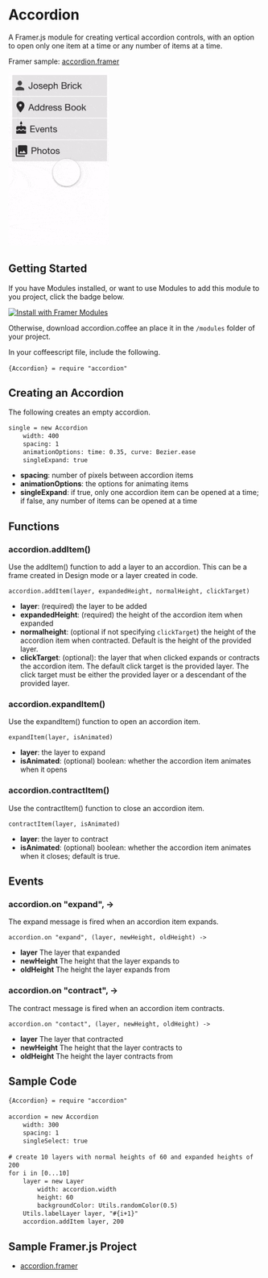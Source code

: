 # Accordion
A Framer.js module for creating vertical accordion controls, with an option to open only one item at a time or any number of items at a time.

Framer sample: [accordion.framer](https://framer.cloud/tIdTw)

<img src="/readme_images/accordion_example.gif" width="200">

## Getting Started

If you have Modules installed, or want to use Modules to add this module to you project, click the badge below.

<a href='https://open.framermodules.com/Accordion'>
    <img alt='Install with Framer Modules'
    src='https://www.framermodules.com/assets/badge@2x.png' width='160' height='40' />
</a>


Otherwise, download accordion.coffee an place it in the `/modules` folder of your project.

In your coffeescript file, include the following.

`{Accordion} = require "accordion"`

## Creating an Accordion
The following creates an empty accordion.
```
single = new Accordion
	width: 400
	spacing: 1
	animationOptions: time: 0.35, curve: Bezier.ease
	singleExpand: true
```
* **spacing**: number of pixels between accordion items
* **animationOptions**: the options for animating items
* **singleExpand**: if true, only one accordion item can be opened at a time; if false, any number of items can be opened at a time
## Functions
### accordion.addItem()
Use the addItem() function to add a layer to an accordion. This can be a frame created in Design mode or a layer created in code. 
```
accordion.addItem(layer, expandedHeight, normalHeight, clickTarget)
```
* **layer**: (required) the layer to be added
* **expandedHeight**: (required) the height of the accordion item when expanded
* **normalheight**: (optional if not specifying `clickTarget`) the height of the accordion item when contracted. Default is the height of the provided layer.
* **clickTarget**: (optional): the layer that when clicked expands or contracts the accordion item. The default click target is the provided layer. The click target must be either the provided layer or a descendant of the provided layer.
### accordion.expandItem()
Use the expandItem() function to open an accordion item.
```
expandItem(layer, isAnimated)
```
* **layer**: the layer to expand
* **isAnimated**: (optional) boolean: whether the accordion item animates when it opens

### accordion.contractItem()
Use the contractItem() function to close an accordion item.
```
contractItem(layer, isAnimated)
```
* **layer**: the layer to contract
* **isAnimated**: (optional) boolean: whether the accordion item animates when it closes; default is true.

## Events
### accordion.on "expand", ->
The expand message is fired when an accordion item expands.
```
accordion.on "expand", (layer, newHeight, oldHeight) ->
```
* **layer** The layer that expanded
* **newHeight** The height that the layer expands to
* **oldHeight** The height the layer expands from

### accordion.on "contract", ->
The contract message is fired when an accordion item contracts.
```
accordion.on "contact", (layer, newHeight, oldHeight) ->
```
* **layer** The layer that contracted
* **newHeight** The height that the layer contracts to
* **oldHeight** The height the layer contracts from
## Sample Code
```
{Accordion} = require "accordion"

accordion = new Accordion
	width: 300
	spacing: 1
	singleSelect: true
	
# create 10 layers with normal heights of 60 and expanded heights of 200
for i in [0...10]
	layer = new Layer
		width: accordion.width
		height: 60
		backgroundColor: Utils.randomColor(0.5)
	Utils.labelLayer layer, "#{i+1}"
	accordion.addItem layer, 200
```
## Sample Framer.js Project
* [accordion.framer](https://framer.cloud/tIdTw)
